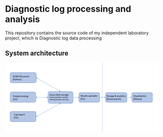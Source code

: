 # Diagnostic log processing and analysis

This repository contains the source code of my independent laboratory project, which is Diagnostic log data processing

## System architecture
![alt text](https://github.com/kozgot/go-log-processing/blob/master/images/abra.PNG)
